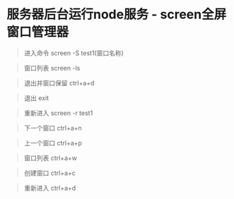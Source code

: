 # 服务器后台运行node服务 - screen全屏窗口管理器

> 进入命令
> screen -S test1(窗口名称)

> 窗口列表
> screen -ls

> 退出并窗口保留
> ctrl+a+d

> 退出
> exit

> 重新进入
> screen -r test1

> 下一个窗口
> ctrl+a+n

> 上一个窗口
> ctrl+a+p

> 窗口列表
> ctrl+a+w

> 创建窗口
> ctrl+a+c

> 重新进入
> ctrl+a+d